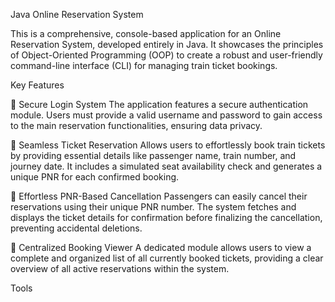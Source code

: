  Java Online Reservation System

This is a comprehensive, console-based application for an Online Reservation System, developed entirely in Java. It showcases the principles of Object-Oriented Programming (OOP) to create a robust and user-friendly command-line interface (CLI) for managing train ticket bookings.

Key Features

🔹 Secure Login System
The application features a secure authentication module. Users must provide a valid username and password to gain access to the main reservation functionalities, ensuring data privacy.

🔹 Seamless Ticket Reservation
Allows users to effortlessly book train tickets by providing essential details like passenger name, train number, and journey date. It includes a simulated seat availability check and generates a unique PNR for each confirmed booking.

🔹 Effortless PNR-Based Cancellation
Passengers can easily cancel their reservations using their unique PNR number. The system fetches and displays the ticket details for confirmation before finalizing the cancellation, preventing accidental deletions.

🔹 Centralized Booking Viewer
A dedicated module allows users to view a complete and organized list of all currently booked tickets, providing a clear overview of all active reservations within the system.












Tools

